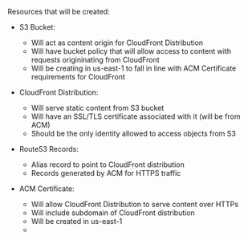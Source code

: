 Resources that will be created:

- S3 Bucket:
    - Will act as content origin for CloudFront Distribution
    - Will have bucket policy that will allow access to content with requests origininating from CloudFront
    - Will be creating in us-east-1 to fall in line with ACM Certificate requirements for CloudFront

- CloudFront Distribution:
    - Will serve static content from S3 bucket
    - Will have an SSL/TLS certificate associated with it (will be from ACM)
    - Should be the only identity allowed to access objects from S3
- Route53 Records:
    - Alias record to point to CloudFront distribution
    - Records generated by ACM for HTTPS traffic
- ACM Certificate:
    - Will allow CloudFront Distribution to serve content over HTTPs
    - Will include subdomain of CloudFront distribution
    - Will be created in us-east-1
    - 
